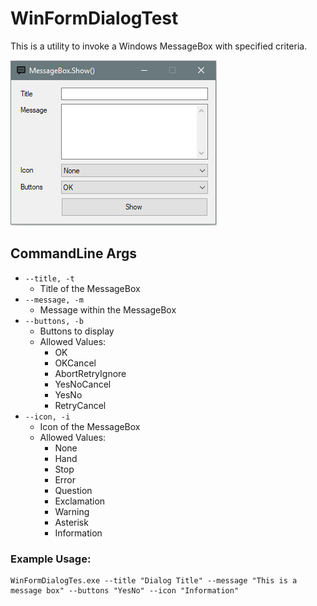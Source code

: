 # WinFormDialogTest
This is a utility to invoke a Windows MessageBox with specified criteria.

![Image](/Bin/Images/MainWindow.png "Optional title attribute")

## CommandLine Args

* ```--title, -t```
  * Title of the MessageBox
* ```--message, -m```
  * Message within the MessageBox 
* ```--buttons, -b```
  *  Buttons to display
  * Allowed Values:
    * OK
    * OKCancel
    * AbortRetryIgnore
    * YesNoCancel
    * YesNo
    * RetryCancel
* ```--icon, -i```
  * Icon of the MessageBox
  * Allowed Values:
    * None
    * Hand
    * Stop
    * Error
    * Question
    * Exclamation
    * Warning
    * Asterisk
    * Information

### Example Usage:
```
WinFormDialogTes.exe --title "Dialog Title" --message "This is a message box" --buttons "YesNo" --icon "Information"
```
